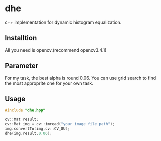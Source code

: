 # dhe
c++ implementation for dynamic histogram equalization.

## Installtion
All you need is opencv.(recommend opencv3.4.1)

## Parameter
For my task, the best alpha is round 0.06. You can use grid search to find the most approprite one for your own task.

## Usage
```cpp
#include "dhe.hpp"

cv::Mat result;
cv::Mat img = cv::imread("your image file path");
img.convertTo(img,cv::CV_8U);
dhe(img,result,0.06);
```
